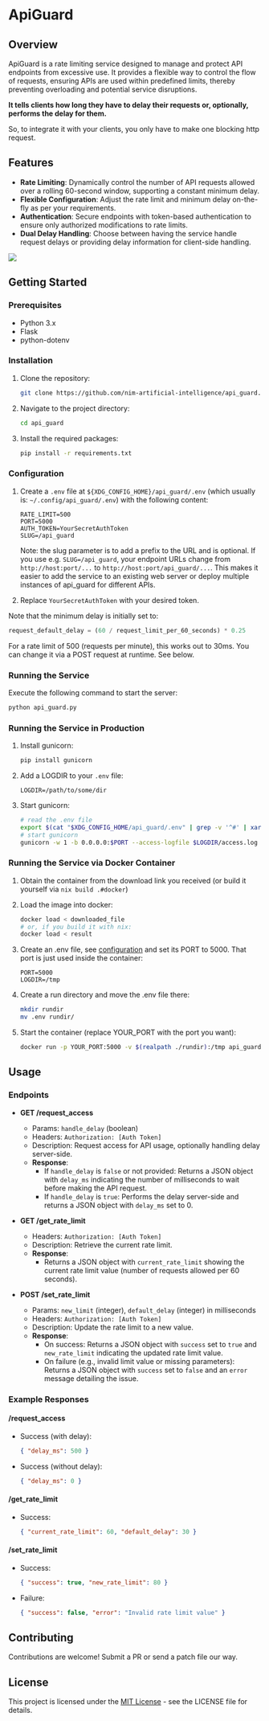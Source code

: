 # ApiGuard

## Overview

ApiGuard is a rate limiting service designed to manage and protect API endpoints
from excessive use. It provides a flexible way to control the flow of requests,
ensuring APIs are used within predefined limits, thereby preventing overloading
and potential service disruptions.

**It tells clients how long they have to delay their requests or, optionally,
performs the delay for them.**

So, to integrate it with your clients, you only have to make one blocking http
request.

## Features

- **Rate Limiting**: Dynamically control the number of API requests allowed over
  a rolling 60-second window, supporting a constant minimum delay.
- **Flexible Configuration**: Adjust the rate limit and minimum delay on-the-fly
  as per your requirements.
- **Authentication**: Secure endpoints with token-based authentication to ensure
  only authorized modifications to rate limits.
- **Dual Delay Handling**: Choose between having the service handle request
  delays or providing delay information for client-side handling.

![](./apiguard.drawio.png)

## Getting Started

### Prerequisites

- Python 3.x
- Flask
- python-dotenv

### Installation

1. Clone the repository:
   ```bash
   git clone https://github.com/nim-artificial-intelligence/api_guard.git
   ```
2. Navigate to the project directory:
   ```bash
   cd api_guard
   ```
3. Install the required packages:
   ```bash
   pip install -r requirements.txt
   ```

### Configuration

1. Create a `.env` file at `${XDG_CONFIG_HOME}/api_guard/.env` (which usually is: `~/.config/api_guard/.env`) with the following content:
   ```
   RATE_LIMIT=500
   PORT=5000
   AUTH_TOKEN=YourSecretAuthToken
   SLUG=/api_guard
   ```
   Note: the slug parameter is to add a prefix to the URL and is optional. If
   you use e.g. `SLUG=/api_guard`, your endpoint URLs change from
   `http://host:port/...` to `http://host:port/api_guard/...`. This makes it easier
   to add the service to an existing web server or deploy multiple instances of
   api_guard for different APIs.

2. Replace `YourSecretAuthToken` with your desired token.

Note that the minimum delay is initially set to: 

```python
request_default_delay = (60 / request_limit_per_60_seconds) * 0.25
```

For a rate limit of 500 (requests per minute), this works out to 30ms. You can
change it via a POST request at runtime. See below.

### Running the Service

Execute the following command to start the server:
```bash
python api_guard.py
```

### Running the Service in Production

1. Install gunicorn:
    ```bash
    pip install gunicorn
    ```
2. Add a LOGDIR to your `.env` file:
    ```
    LOGDIR=/path/to/some/dir
    ```
2. Start gunicorn:
    ```bash
    # read the .env file
    export $(cat "$XDG_CONFIG_HOME/api_guard/.env" | grep -v '^#' | xargs)
    # start gunicorn
    gunicorn -w 1 -b 0.0.0.0:$PORT --access-logfile $LOGDIR/access.log --error-logfile $LOGDIR/error.log api_guard:app
    ```

### Running the Service via Docker Container

1. Obtain the container from the download link you received (or build it
   yourself via `nix build .#docker`)
2. Load the image into docker:
    ```bash
    docker load < downloaded_file
    # or, if you build it with nix:
    docker load < result
    ```
3. Create an .env file, see [configuration](#configuration) and set its PORT to
   5000. That port is just used inside the container:
   ```
   PORT=5000
   LOGDIR=/tmp
   ```

4. Create a run directory and move the .env file there:
    ```bash
    mkdir rundir
    mv .env rundir/
    ```

4. Start the container (replace YOUR_PORT with the port you want):
    ```bash
    docker run -p YOUR_PORT:5000 -v $(realpath ./rundir):/tmp api_guard:latest

## Usage

### Endpoints

- **GET /request_access**
  - Params: `handle_delay` (boolean)
  - Headers: `Authorization: [Auth Token]`
  - Description: Request access for API usage, optionally handling delay server-side.
  - **Response**:
    - If `handle_delay` is `false` or not provided: Returns a JSON object with `delay_ms` indicating the number of milliseconds to wait before making the API request.
    - If `handle_delay` is `true`: Performs the delay server-side and returns a JSON object with `delay_ms` set to 0.

- **GET /get_rate_limit**
  - Headers: `Authorization: [Auth Token]`
  - Description: Retrieve the current rate limit.
  - **Response**:
    - Returns a JSON object with `current_rate_limit` showing the current rate limit value (number of requests allowed per 60 seconds).

- **POST /set_rate_limit**
  - Params: `new_limit` (integer), `default_delay` (integer) in milliseconds
  - Headers: `Authorization: [Auth Token]`
  - Description: Update the rate limit to a new value.
  - **Response**:
    - On success: Returns a JSON object with `success` set to `true` and `new_rate_limit` indicating the updated rate limit value.
    - On failure (e.g., invalid limit value or missing parameters): Returns a JSON object with `success` set to `false` and an `error` message detailing the issue.

### Example Responses

#### /request_access
- Success (with delay):
  ```json
  { "delay_ms": 500 }
  ```
- Success (without delay):
  ```json
  { "delay_ms": 0 }
  ```

#### /get_rate_limit
- Success:
  ```json
  { "current_rate_limit": 60, "default_delay": 30 }
  ```

#### /set_rate_limit
- Success:
  ```json
  { "success": true, "new_rate_limit": 80 }
  ```
- Failure:
  ```json
  { "success": false, "error": "Invalid rate limit value" }
  ```

## Contributing

Contributions are welcome! Submit a PR or send a patch file our way.

## License

This project is licensed under the [MIT License](LICENSE.md) - see the LICENSE file for details.
